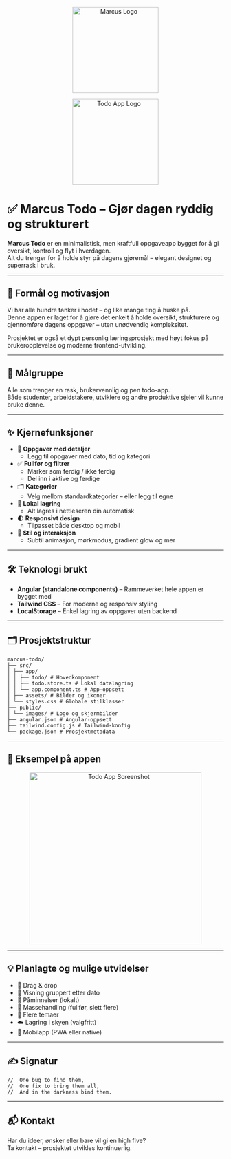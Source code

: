 <p align="center">
  <img src="public/images/logo.png" alt="Marcus Logo" width="200"/>
</p>

<p align="center">
  <img src="public/images/todo-logo.png" alt="Todo App Logo" width="200"/>
</p>

# ✅ Marcus Todo – Gjør dagen ryddig og strukturert

**Marcus Todo** er en minimalistisk, men kraftfull oppgaveapp bygget for å gi oversikt, kontroll og flyt i hverdagen.  
Alt du trenger for å holde styr på dagens gjøremål – elegant designet og superrask i bruk.

---

## 🧠 Formål og motivasjon

Vi har alle hundre tanker i hodet – og like mange ting å huske på.  
Denne appen er laget for å gjøre det enkelt å holde oversikt, strukturere og gjennomføre dagens oppgaver – uten unødvendig kompleksitet.

Prosjektet er også et dypt personlig læringsprosjekt med høyt fokus på brukeropplevelse og moderne frontend-utvikling.

---

## 👤 Målgruppe

Alle som trenger en rask, brukervennlig og pen todo-app.  
Både studenter, arbeidstakere, utviklere og andre produktive sjeler vil kunne bruke denne.

---

## ✨ Kjernefunksjoner

- 📝 **Oppgaver med detaljer**
  - Legg til oppgaver med dato, tid og kategori
- ✅ **Fullfør og filtrer**
  - Marker som ferdig / ikke ferdig
  - Del inn i aktive og ferdige
- 🗂️ **Kategorier**
  - Velg mellom standardkategorier – eller legg til egne
- 💾 **Lokal lagring**
  - Alt lagres i nettleseren din automatisk
- 🌓 **Responsivt design**
  - Tilpasset både desktop og mobil
- 💅 **Stil og interaksjon**
  - Subtil animasjon, mørkmodus, gradient glow og mer

---

## 🛠️ Teknologi brukt

- **Angular (standalone components)** – Rammeverket hele appen er bygget med
- **Tailwind CSS** – For moderne og responsiv styling
- **LocalStorage** – Enkel lagring av oppgaver uten backend

---

## 🗂️ Prosjektstruktur

```
marcus-todo/
├── src/
│ ├── app/
│ │ ├── todo/ # Hovedkomponent
│ │ ├── todo.store.ts # Lokal datalagring
│ │ └── app.component.ts # App-oppsett
│ ├── assets/ # Bilder og ikoner
│ └── styles.css # Globale stilklasser
├── public/
│ └── images/ # Logo og skjermbilder
├── angular.json # Angular-oppsett
├── tailwind.config.js # Tailwind-konfig
└── package.json # Prosjektmetadata
```


---

## 📸 Eksempel på appen

<p align="center">
  <img src="public/images/skjermbilde-todo.png" alt="Todo App Screenshot" width="400"/>
</p>

---

## 💡 Planlagte og mulige utvidelser

- 🧲 Drag & drop
- 📆 Visning gruppert etter dato
- 🔔 Påminnelser (lokalt)
- 🧹 Massehandling (fullfør, slett flere)
- 🎨 Flere temaer
- ☁️ Lagring i skyen (valgfritt)
- 📱 Mobilapp (PWA eller native)

---

## ✍️ Signatur

```
//  One bug to find them,
//  One fix to bring them all,
//  And in the darkness bind them.
```

---

## 📬 Kontakt

Har du ideer, ønsker eller bare vil gi en high five?  
Ta kontakt – prosjektet utvikles kontinuerlig.
